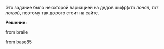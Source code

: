 Это задание было некоторой вариацией на дедов шифр(*кто понял, тот понял*), поэтому так дорого стоит на сайте. 

**Решение:**

from braile

from base85